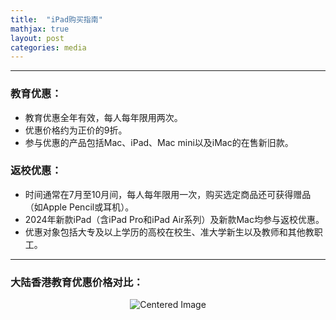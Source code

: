 ```yaml
---
title:  "iPad购买指南"
mathjax: true
layout: post
categories: media
---
```


---

### 教育优惠：

- 教育优惠全年有效，每人每年限用两次。
- 优惠价格约为正价的9折。
- 参与优惠的产品包括Mac、iPad、Mac mini以及iMac的在售新旧款。

### 返校优惠：

- 时间通常在7月至10月间，每人每年限用一次，购买选定商品还可获得赠品（如Apple Pencil或耳机）。
- 2024年新款iPad（含iPad Pro和iPad Air系列）及新款Mac均参与返校优惠。
- 优惠对象包括大专及以上学历的高校在校生、准大学新生以及教师和其他教职工。

---
### 大陆香港教育优惠价格对比：

<div style="text-align: center;">
  <img src="https://github.com/Royhowtohack/disk/blob/cde23e4c9628fefebe8510e11aa324fac34ab51b/91b40eb413f704ebb4ffc785f9462005.JPG" alt="Centered Image" style="max-width: 100%; height: auto;">
</div>
